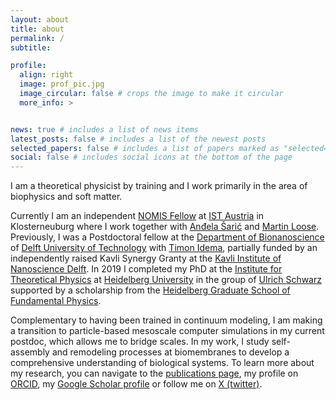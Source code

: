 ```yaml
---
layout: about
title: about
permalink: /
subtitle: 

profile:
  align: right
  image: prof_pic.jpg
  image_circular: false # crops the image to make it circular
  more_info: >


news: true # includes a list of news items
latest_posts: false # includes a list of the newest posts
selected_papers: false # includes a list of papers marked as "selected={true}"
social: false # includes social icons at the bottom of the page
---
```


I am a theoretical physicist by training and I work primarily in the area of biophysics and soft matter. 

Currently I am an independent <a href="https://nomisfoundation.ch/people/felix-frey/">NOMIS Fellow</a> at <a href="https://ist.ac.at/home">IST Austria</a> in Klosterneuburg where I work together with <a href="https://andelasaric.com">Anđela Šarić</a> and <a href="https://looselab.ist.ac.at">Martin Loose</a>. Previously, I was a Postdoctoral fellow at the <a href="https://www.tudelft.nl/en/faculty-of-applied-sciences/about-faculty/departments/bionanoscience/">Department of Bionanoscience</a> of <a href="https://www.tudelft.nl/en/">Delft University of Technology</a> with <a href="https://idemalab.tudelft.nl">Timon Idema</a>,  partially funded by an independently raised Kavli Synergy Granty at the <a href="https://www.kavlifoundation.org/institutes/kavli-institute-of-nanoscience-delft/">Kavli Institute of Nanoscience Delft</a>. In 2019 I completed my PhD at the <a href="https://www.thphys.uni-heidelberg.de/index.php?lang=e">Institute for Theoretical Physics</a> at <a href="https://www.uni-heidelberg.de/en">Heidelberg University</a>  in the group of <a href="https://www.thphys.uni-heidelberg.de/~biophys/">Ulrich Schwarz</a> supported by a scholarship from the <a href="https://hgsfp.physi.uni-heidelberg.de">Heidelberg Graduate School of Fundamental Physics</a>.

Complementary to having been trained in continuum modeling, I am making a transition to particle-based mesoscale computer simulations in my current postdoc, which allows me to bridge scales. In my work, I study self-assembly and remodeling processes at biomembranes to develop a comprehensive understanding of biological systems. 
To learn more about my research, you can navigate to the <a href="https://ffffrey.github.io/publications/"> publications page</a>, my profile on <a href="https://orcid.org/0000-0001-8501-6017">ORCID</a>, my <a href="https://scholar.google.com/citations?hl=en&user=9FjanV0AAAAJ">Google Scholar profile</a> or follow me on <a href="https://twitter.com/sciFelixFrey">X (twitter)</a>.